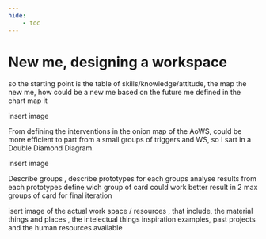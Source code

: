 ```yaml
---
hide:
    - toc
---
```


# New me, designing a workspace

so the starting point is the table of skills/knowledge/attitude, the map the new me, how could be a new me based on the future me defined in the chart
map it

insert image

From defining the interventions in the onion map of the AoWS, could be more efficient to part from a small groups of triggers and WS, so I sart in a Double Diamond Diagram.

insert image

Describe groups , describe prototypes for each groups
analyse results from each prototypes
define wich group of card could work better
result in 2 max groups of card for final iteration

isert image of the actual work space / resources , that include, the material things and places , the intelectual things inspiration examples, past projects and the human resources available
